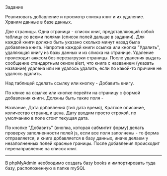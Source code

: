 Задание

Реализовать добавление и просмотр списка книг и их удаление. Храним данные в базе данных.

Две страницы. Одна страница - список книг, представляющий собой таблицу со всеми полями
(список полей дальше в задании). Для каждой книги должно быть указано сколько минут назад
была добавлена книга. Напротив каждой книги ссылка или кнопка &quot;Удалить&quot;, удаляющая книгу из
базы данных и из списка на странице. Удаление происходит аяксом без перезагрузки страницы.
После удаления выдать сообщение стандартным окном alert, что книга с названием (указать
название) удалена или не удалось удалить, если по какой-то причине не удалось удалить.

Над таблицей сделать ссылку или кнопку - Добавить книгу.

По клике на ссылке или кнопке перейти на страницу с формой добавления книги. Должны быть
такие поля -

Название, Дата добавления (тип дата время), Краткое описание, количество страниц и цена. Дату
вводим просто строкой, по умолчанию в поле стоит текущая дата.

По кнопке &quot;Добавить&quot; (кнопка, которая сабмитит форму) делать проверку заполненности полей js,
если все поля заполнены - то форма отправляется, и книга добавляется в базу данных, иначе
делаем у незаполненных полей красные границы. После добавления происходит
перенаправление на список книг.

___________________________________________________________________________________________
В phpMyAdmin необходимо создать базу books и импортировать туда базу, расположенную в папке mySQL